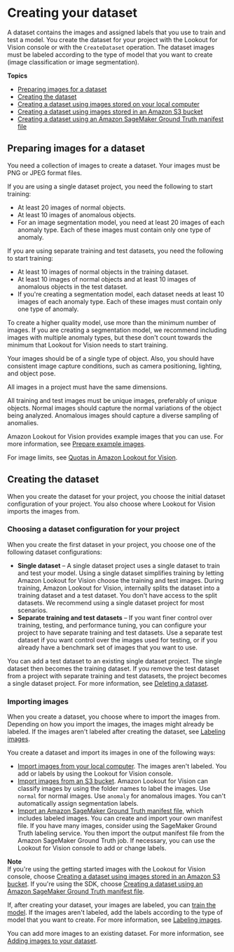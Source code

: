 # Creating your dataset<a name="model-create-dataset"></a>

A dataset contains the images and assigned labels that you use to train and test a model\. You create the dataset for your project with the Lookout for Vision console or with the `CreateDataset` operation\. The dataset images must be labeled according to the type of model that you want to create \(image classification or image segmentation\)\. 

**Topics**
+ [Preparing images for a dataset](#model-prepare-images)
+ [Creating the dataset](#model-creating-dataset)
+ [Creating a dataset using images stored on your local computer](create-dataset-computer-upload.md)
+ [Creating a dataset using images stored in an Amazon S3 bucket](create-dataset-s3.md)
+ [Creating a dataset using an Amazon SageMaker Ground Truth manifest file](create-dataset-ground-truth.md)

## Preparing images for a dataset<a name="model-prepare-images"></a>

You need a collection of images to create a dataset\. Your images must be PNG or JPEG format files\.

If you are using a single dataset project, you need the following to start training:
+ At least 20 images of normal objects\.
+ At least 10 images of anomalous objects\.
+ For an image segmentation model, you need at least 20 images of each anomaly type\. Each of these images must contain only one type of anomaly\. 

If you are using separate training and test datasets, you need the following to start training:
+ At least 10 images of normal objects in the training dataset\.
+ At least 10 images of normal objects and at least 10 images of anomalous objects in the test dataset\.
+ If you're creating a segmentation model, each dataset needs at least 10 images of each anomaly type\. Each of these images must contain only one type of anomaly\. 

 To create a higher quality model, use more than the minimum number of images\. If you are creating a segmentation model, we recommend including images with multiple anomaly types, but these don't count towards the minimum that Lookout for Vision needs to start training\.

Your images should be of a single type of object\. Also, you should have consistent image capture conditions, such as camera positioning, lighting, and object pose\. 

All images in a project must have the same dimensions\.

All training and test images must be unique images, preferably of unique objects\. Normal images should capture the normal variations of the object being analyzed\. Anomalous images should capture a diverse sampling of anomalies\.

Amazon Lookout for Vision provides example images that you can use\. For more information, see [Prepare example images](su-prepare-example-images.md)\.

For image limits, see [Quotas in Amazon Lookout for Vision](limits.md)\.

## Creating the dataset<a name="model-creating-dataset"></a>

When you create the dataset for your project, you choose the initial dataset configuration of your project\. You also choose where Lookout for Vision imports the images from\. 

### Choosing a dataset configuration for your project<a name="w221aac19c11b9b5"></a>

When you create the first dataset in your project, you choose one of the following dataset configurations:
+ **Single dataset** – A single dataset project uses a single dataset to train and test your model\. Using a single dataset simplifies training by letting Amazon Lookout for Vision choose the training and test images\. During training, Amazon Lookout for Vision, internally splits the dataset into a training dataset and a test dataset\. You don't have access to the split datasets\. We recommend using a single dataset project for most scenarios\.
+ **Separate training and test datasets** – If you want finer control over training, testing, and performance tuning, you can configure your project to have separate training and test datasets\. Use a separate test dataset if you want control over the images used for testing, or if you already have a benchmark set of images that you want to use\.

You can add a test dataset to an existing single dataset project\. The single dataset then becomes the training dataset\. If you remove the test dataset from a project with separate training and test datasets, the project becomes a single dataset project\. For more information, see [Deleting a dataset](delete-dataset.md)\. 

### Importing images<a name="model-import-images"></a>

When you create a dataset, you choose where to import the images from\. Depending on how you import the images, the images might already be labeled\. If the images aren't labeled after creating the dataset, see [Labeling images](model-labelling-overview.md)\.

You create a dataset and import its images in one of the following ways:
+ [Import images from your local computer](create-dataset-computer-upload.md)\. The images aren't labeled\. You add or labels by using the Lookout for Vision console\.
+ [Import images from an S3 bucket](create-dataset-s3.md)\. Amazon Lookout for Vision can classify images by using the folder names to label the images\. Use `normal` for normal images\. Use `anomaly` for anomalous images\. You can't automatically assign segmentation labels\. 
+ [Import an Amazon SageMaker Ground Truth manifest file](create-dataset-ground-truth.md), which includes labeled images\. You can create and import your own manifest file\. If you have many images, consider using the SageMaker Ground Truth labeling service\. You then import the output manifest file from the Amazon SageMaker Ground Truth job\. If necessary, you can use the Lookout for Vision console to add or change labels\.

**Note**  
If you're using the getting started images with the Lookout for Vision console, choose [Creating a dataset using images stored in an Amazon S3 bucket](create-dataset-s3.md)\. If you're using the SDK, choose [Creating a dataset using an Amazon SageMaker Ground Truth manifest file](create-dataset-ground-truth.md)\.

If, after creating your dataset, your images are labeled, you can [train the model](model-train.md)\. If the images aren't labeled, add the labels according to the type of model that you want to create\. For more information, see [Labeling images](model-labelling-overview.md)\.

You can add more images to an existing dataset\. For more information, see [Adding images to your dataset](edit-dataset.md)\.